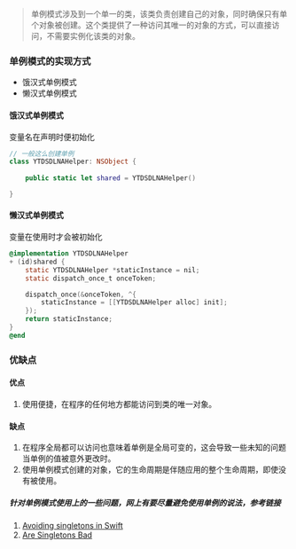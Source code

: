 > 单例模式涉及到一个单一的类，该类负责创建自己的对象，同时确保只有单个对象被创建。这个类提供了一种访问其唯一的对象的方式，可以直接访问，不需要实例化该类的对象。

### 单例模式的实现方式  
+ 饿汉式单例模式
+ 懒汉式单例模式  

#### 饿汉式单例模式  
变量名在声明时便初始化
``` swift
// 一般这么创建单例
class YTDSDLNAHelper: NSObject {
    
    public static let shared = YTDSDLNAHelper()

}
```
#### 懒汉式单例模式  
变量在使用时才会被初始化
``` objectivec
@implementation YTDSDLNAHelper
+ (id)shared {
    static YTDSDLNAHelper *staticInstance = nil;
    static dispatch_once_t onceToken;

    dispatch_once(&onceToken, ^{
        staticInstance = [[YTDSDLNAHelper alloc] init];
    });
    return staticInstance;
}
@end
```

### 优缺点  

#### 优点
1. 使用便捷，在程序的任何地方都能访问到类的唯一对象。  

#### 缺点
1. 在程序全局都可以访问也意味着单例是全局可变的，这会导致一些未知的问题当单例的值被意外更改时。
2. 使用单例模式创建的对象，它的生命周期是伴随应用的整个生命周期，即使没有被使用。  

##### 针对单例模式使用上的一些问题，网上有要尽量避免使用单例的说法，参考链接
1. [Avoiding singletons in Swift](https://www.swiftbysundell.com/articles/avoiding-singletons-in-swift/)
2. [Are Singletons Bad](https://cocoacasts.com/are-singletons-bad)